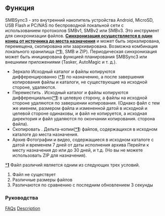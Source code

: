 ## Функция
SMBSync3 - это внутренний накопитель устройства Android, MicroSD, USB Flash и PC/NAS по беспроводной локальной сети с использованием протоколов SMBv1, SMBv2 или SMBv3. Это инструмент для синхронизации файлов. <u>**Синхронизация осуществляется в один конец от источника до места назначения**</u> и может быть зеркалирована, перемещена, скопирована или заархивирована. Возможна комбинация локального хранилища (<u>***1**</u>), SMB и ZIP).
Периодическая синхронизация может быть инициирована функцией планирования SMBSync3 или внешними приложениями (Tasker, AutoMagic и т. д.).

- Зеркало
Исходный каталог и файлы копируются дифференцированно (<u>***1**</u>) по назначению, а после завершения копирования файлы и каталоги, не существующие на исходной стороне, удаляются.
- Переместить .
Исходный каталог и файлы копируются дифференциально(<u>***1**</u>) в целевую сторону, а файлы на исходной стороне удаляются по завершении копирования. (Однако файл с тем же именем, размером файла и измененной датой в исходной и целевой стороне одинаковы, и файл не копируется, а исходная директория и файл удаляются по окончании копирования. сторона файла).
- Скопировать .
Дельта-копии(<u>***1**</u>) файлов, содержащихся в исходном каталоге до места назначения.
- Архив
Фотографии и видео, содержащиеся в исходном каталоге с датой и временем 7 дней от даты исполнения архива Перейти к месту назначения до или до 30 дней, и т.д. (Но вы не можете использовать ZIP для назначения).

<u>***1**</u> Файл различий является одним из следующих трех условий.

1. Файл не существует
2. Различные размеры файлов
3. Различаются по сравнению с последним обновлением 3 секунды

### Руководства
[FAQs](https://sentaroh.github.io/Documents/SMBSync3/SMBSync3_FAQ_EN.htm)
[Description](https://sentaroh.github.io/Documents/SMBSync3/SMBSync3_Desc_EN.htm)
